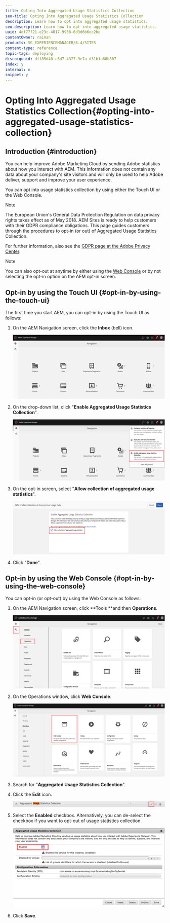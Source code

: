```yaml
---
title: Opting Into Aggregated Usage Statistics Collection
seo-title: Opting Into Aggregated Usage Statistics Collection
description: Learn how to opt into aggregated usage statistics.
seo-description: Learn how to opt into aggregated usage statistics.
uuid: 4df77f21-e23c-4017-9938-6d3d6b6ec2be
contentOwner: raiman
products: SG_EXPERIENCEMANAGER/6.4/SITES
content-type: reference
topic-tags: deploying
discoiquuid: dff85d40-c5d7-4377-9e7a-d31b1a88b807
index: y
internal: n
snippet: y
---
```


# Opting Into Aggregated Usage Statistics Collection{#opting-into-aggregated-usage-statistics-collection}

<!--
Comment Type: remark
Last Modified By: Alison Heimoz (aheimoz)
Last Modified Date: 2018-05-25T00:16:24.946-0400
<p>See email from Bill MItchell.<br /> </p>
-->

<!--
Comment Type: remark
Last Modified By: Silviu Raiman (raiman)
Last Modified Date: 2018-05-25T06:31:37.018-0400
<p>Added a new note about GDPR.</p>
-->

## Introduction {#introduction}

You can help improve Adobe Marketing Cloud by sending Adobe statistics about how you interact with AEM. This information does not contain any data about your company's site visitors and will only be used to help Adobe deliver, support and improve your user experience.

You can opt into usage statistics collection by using either the Touch UI or the Web Console.

>[!NOTE]
>
>The European Union's General Data Protection Regulation on data privacy rights takes effect as of May 2018. AEM Sites is ready to help customers with their GDPR compliance obligations. This page guides customers through the procedures to opt-in (or out) of Aggregated Usage Statistics Collection.
>
>For further information, also see the [GDPR page at the Adobe Privacy Center](https://www.adobe.com/privacy/general-data-protection-regulation.html).

>[!NOTE]
>
>You can also opt-out at anytime by either using the [Web Console](../../../sites/deploying/using/opt-in-aggregated-usage-statistics.md#opt-in-by-using-the-web-console) or by not selecting the opt-in option on the AEM opt-in screen.

## Opt-in by using the Touch UI {#opt-in-by-using-the-touch-ui}

The first time you start AEM, you can opt-in by using the Touch UI as follows:

1. On the AEM Navigation screen, click the **Inbox** (bell) icon.

   ![](assets/usage_statisticsnavigationscreen.png)

1. On the drop-down list, click "**Enable Aggregated Usage Statistics Collection**".

   ![](assets/usage_statisticsnavigationscreen2.png)

1. On the opt-in screen, select "**Allow collection of aggregated usage statistics**".

   ![](assets/usage_statisticsopt-inscreen.png)

1. Click "**Done**".

## Opt-in by using the Web Console {#opt-in-by-using-the-web-console}

You can opt-in (or opt-out) by using the Web Console as follows:

1. On the AEM Navigation screen, click **Tools **and then **Operations**.

   ![](assets/usage_statisticsopsdashboard.png)

1. On the Operations window, click **Web Console**.

   ![](assets/usage_statisticswebconsole.png)

1. Search for "**Aggregated Usage Statistics Collection**".
1. Click the **Edit** icon.

   ![](assets/usage_statisticscollectionedit.png)

1. Select the **Enabled** checkbox. Alternatively, you can de-select the checkbox if you want to opt-out of usage statistics collection.

   ![](assets/usage_statisticsselect.png)

1. Click **Save**.

